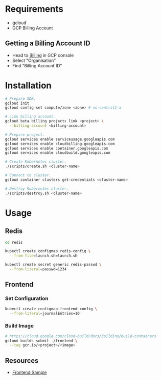 # Requirements

- gcloud
- GCP Billing Account

## Getting a Billing Account ID

- Head to [Billing](https://console.cloud.google.com/billing) in GCP console
- Select "Organisation"
- Find "Billing Account ID"

# Installation

```sh
# Prepare SDK.
gcloud init
gcloud config set compute/zone <zone> # us-central1-a

# Link billing account.
gcloud beta billing projects link <project> \
  --billing-account <billing-account>

# Prepare project.
gcloud services enable serviceusage.googleapis.com
gcloud services enable cloudbilling.googleapis.com
gcloud services enable container.googleapis.com
gcloud services enable cloudbuild.googleapis.com

# Create Kubernetes cluster.
./scripts/create.sh <cluster-name>

# Connect to cluster.
gcloud container clusters get-credentials <cluster-name>

# Destroy Kubernetes cluster.
./scripts/destroy.sh <cluster-name>
```

# Usage

## Redis

```sh
cd redis

kubectl create configmap redis-config \
  --from-file=launch.sh=launch.sh

kubectl create secret generic redis-passwd \
  --from-literal=passwd=1234
```

## Frontend

### Set Configuration

```sh
kubectl create configmap frontend-config \
  --from-literal=journalEntries=10
```

### Build Image

```sh
# https://cloud.google.com/cloud-build/docs/building/build-containers
gcloud builds submit ./frontend \
  --tag gcr.io/<project>/<image>
```

## Resources

- [Frontend Sample](https://github.com/brendandburns/kbp-sample/blob/master/server.js)
